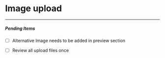 # Image upload
   ***
   ##### Pending Items
   - [ ] Alternative Image needs to be added in preview section
   - [ ] Review all upload files once 
   
 
